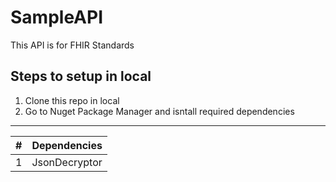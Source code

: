 # SampleAPI
This API is for FHIR Standards

## Steps to setup in local
1. Clone this repo in local
2. Go to Nuget Package Manager and isntall required dependencies
<hr>

| # | Dependencies|
|---|-------------|
| 1 | JsonDecryptor|

</Table>
